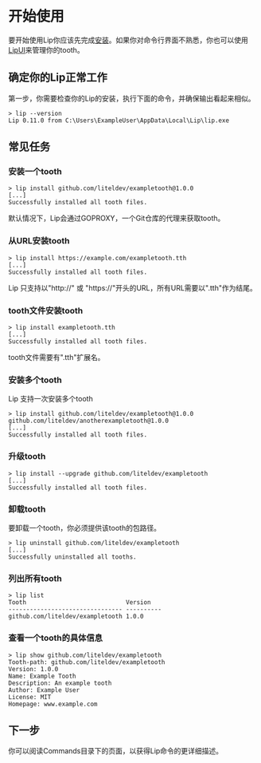 # 开始使用

要开始使用Lip你应该先完成[安装](installation.md)。如果你对命令行界面不熟悉，你也可以使用[LipUI](lipui_quickstart.md)来管理你的tooth。

## 确定你的Lip正常工作

第一步，你需要检查你的Lip的安装，执行下面的命令，并确保输出看起来相似。

```shell
> lip --version
Lip 0.11.0 from C:\Users\ExampleUser\AppData\Local\Lip\lip.exe
```

## 常见任务

### 安装一个tooth

```shell
> lip install github.com/liteldev/exampletooth@1.0.0
[...]
Successfully installed all tooth files.
```

默认情况下，Lip会通过GOPROXY，一个Git仓库的代理来获取tooth。

### 从URL安装tooth

```shell
> lip install https://example.com/exampletooth.tth
[...]
Successfully installed all tooth files.
```

Lip 只支持以"http://" 或 "https://"开头的URL，所有URL需要以".tth"作为结尾。

### tooth文件安装tooth

```shell
> lip install exampletooth.tth
[...]
Successfully installed all tooth files.
```

tooth文件需要有".tth"扩展名。

### 安装多个tooth

Lip 支持一次安装多个tooth

```shell
> lip install github.com/liteldev/exampletooth@1.0.0 github.com/liteldev/anotherexampletooth@1.0.0
[...]
Successfully installed all tooth files.
```

### 升级tooth

```shell
> lip install --upgrade github.com/liteldev/exampletooth
[...]
Successfully installed all tooth files.
```

### 卸载tooth

要卸载一个tooth，你必须提供该tooth的包路径。

```shell
> lip uninstall github.com/liteldev/exampletooth
[...]
Successfully uninstalled all tooths.
```

### 列出所有tooth

```shell
> lip list
Tooth                            Version
-------------------------------- ----------
github.com/liteldev/exampletooth 1.0.0
```

### 查看一个tooth的具体信息

```shell
> lip show github.com/liteldev/exampletooth
Tooth-path: github.com/liteldev/exampletooth
Version: 1.0.0
Name: Example Tooth
Description: An example tooth
Author: Example User
License: MIT
Homepage: www.example.com
```

## 下一步

你可以阅读Commands目录下的页面，以获得Lip命令的更详细描述。